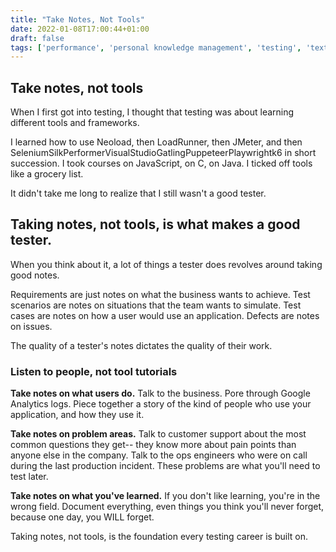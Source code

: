 ```yaml
---
title: "Take Notes, Not Tools"
date: 2022-01-08T17:00:44+01:00
draft: false
tags: ['performance', 'personal knowledge management', 'testing', 'text', 'English']
---
```


## Take notes, not tools
When I first got into testing, I thought that testing was about learning different tools and frameworks.

I learned how to use Neoload, then LoadRunner, then JMeter, and then SeleniumSilkPerformerVisualStudioGatlingPuppeteerPlaywrightk6 in short succession. I took courses on JavaScript, on C, on Java. I ticked off tools like a grocery list.

It didn't take me long to realize that I still wasn't a good tester.

## Taking notes, not tools, is what makes a good tester.

When you think about it, a lot of things a tester does revolves around taking good notes.

Requirements are just notes on what the business wants to achieve. Test scenarios are notes on situations that the team wants to simulate. Test cases are notes on how a user would use an application. Defects are notes on issues.

The quality of a tester's notes dictates the quality of their work.

### **Listen to people, not tool tutorials**

**Take notes on what users do.** Talk to the business. Pore through Google Analytics logs. Piece together a story of the kind of people who use your application, and how they use it.

**Take notes on problem areas.** Talk to customer support about the most common questions they get-- they know more about pain points than anyone else in the company. Talk to the ops engineers who were on call during the last production incident. These problems are what you'll need to test later.

**Take notes on what you've learned.** If you don't like learning, you're in the wrong field. Document everything, even things you think you'll never forget, because one day, you WILL forget.

Taking notes, not tools, is the foundation every testing career is built on.